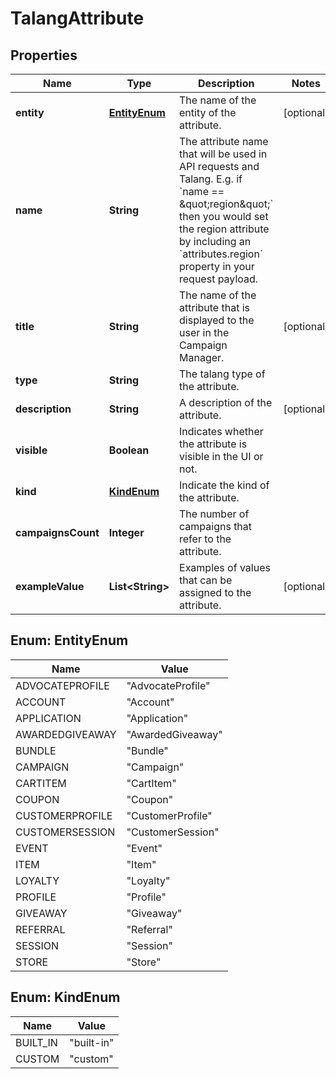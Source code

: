 

# TalangAttribute


## Properties

Name | Type | Description | Notes
------------ | ------------- | ------------- | -------------
**entity** | [**EntityEnum**](#EntityEnum) | The name of the entity of the attribute. |  [optional]
**name** | **String** | The attribute name that will be used in API requests and Talang. E.g. if &#x60;name &#x3D;&#x3D; \&quot;region\&quot;&#x60; then you would set the region attribute by including an &#x60;attributes.region&#x60; property in your request payload.  | 
**title** | **String** | The name of the attribute that is displayed to the user in the Campaign Manager. |  [optional]
**type** | **String** | The talang type of the attribute. | 
**description** | **String** | A description of the attribute. |  [optional]
**visible** | **Boolean** | Indicates whether the attribute is visible in the UI or not. | 
**kind** | [**KindEnum**](#KindEnum) | Indicate the kind of the attribute. | 
**campaignsCount** | **Integer** | The number of campaigns that refer to the attribute. | 
**exampleValue** | **List&lt;String&gt;** | Examples of values that can be assigned to the attribute. |  [optional]



## Enum: EntityEnum

Name | Value
---- | -----
ADVOCATEPROFILE | &quot;AdvocateProfile&quot;
ACCOUNT | &quot;Account&quot;
APPLICATION | &quot;Application&quot;
AWARDEDGIVEAWAY | &quot;AwardedGiveaway&quot;
BUNDLE | &quot;Bundle&quot;
CAMPAIGN | &quot;Campaign&quot;
CARTITEM | &quot;CartItem&quot;
COUPON | &quot;Coupon&quot;
CUSTOMERPROFILE | &quot;CustomerProfile&quot;
CUSTOMERSESSION | &quot;CustomerSession&quot;
EVENT | &quot;Event&quot;
ITEM | &quot;Item&quot;
LOYALTY | &quot;Loyalty&quot;
PROFILE | &quot;Profile&quot;
GIVEAWAY | &quot;Giveaway&quot;
REFERRAL | &quot;Referral&quot;
SESSION | &quot;Session&quot;
STORE | &quot;Store&quot;



## Enum: KindEnum

Name | Value
---- | -----
BUILT_IN | &quot;built-in&quot;
CUSTOM | &quot;custom&quot;



